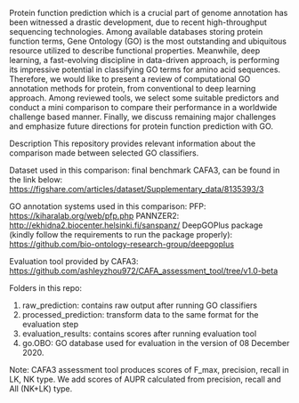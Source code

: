 Protein function prediction which is a crucial part of genome annotation has been witnessed a drastic
development, due to recent high-throughput sequencing technologies. Among available databases storing
protein function terms, Gene Ontology (GO) is the most outstanding and ubiquitous resource utilized
to describe functional properties. Meanwhile, deep learning, a fast-evolving discipline in data-driven
approach, is performing its impressive potential in classifying GO terms for amino acid sequences.
Therefore, we would like to present a review of computational GO annotation methods for protein, from
conventional to deep learning approach. Among reviewed tools, we select some suitable predictors and
conduct a mini comparison to compare their performance in a worldwide challenge based manner. Finally,
we discuss remaining major challenges and emphasize future directions for protein function prediction
with GO.


Description
This repository provides relevant information about the comparison made between selected GO classifiers.


Dataset used in this comparison: final benchmark CAFA3, can be found in the link below:
https://figshare.com/articles/dataset/Supplementary_data/8135393/3

GO annotation systems used in this comparison:
PFP: 
https://kiharalab.org/web/pfp.php
PANNZER2:
http://ekhidna2.biocenter.helsinki.fi/sanspanz/
DeepGOPlus package (kindly follow the requirements to run the package properly):
https://github.com/bio-ontology-research-group/deepgoplus

Evaluation tool provided by CAFA3:
https://github.com/ashleyzhou972/CAFA_assessment_tool/tree/v1.0-beta


Folders in this repo:
1. raw_prediction: contains raw output after running GO classifiers
2. processed_prediction: transform data to the same format for the evaluation step
3. evaluation_results: contains scores after running evaluation tool
4. go.OBO: GO database used for evaluation in the version of 08 December 2020.

Note: 
CAFA3 assessment tool produces scores of F_max, precision, recall in LK, NK type. We add scores of AUPR calculated from precision, recall and All (NK+LK) type.





